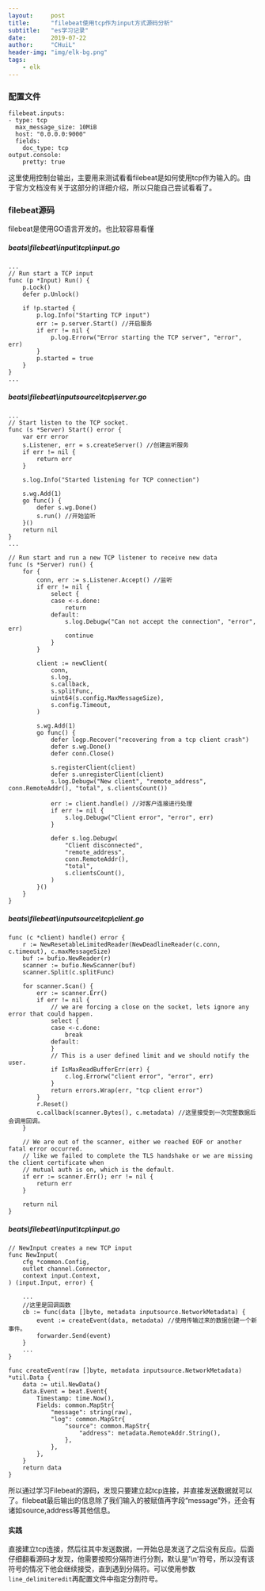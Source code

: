 ```yaml
---
layout:     post
title:      "filebeat使用tcp作为input方式源码分析"
subtitle:   "es学习记录"
date:       2019-07-22
author:     "CHuiL"
header-img: "img/elk-bg.png"
tags:
    - elk
---
```



### 配置文件

```
filebeat.inputs:
- type: tcp
  max_message_size: 10MiB
  host: "0.0.0.0:9000"
  fields:
    doc_type: tcp
output.console:
    pretty: true

```
这里使用控制台输出，主要用来测试看看filebeat是如何使用tcp作为输入的。由于官方文档没有关于这部分的详细介绍，所以只能自己尝试看看了。

### filebeat源码
filebeat是使用GO语言开发的。也比较容易看懂


##### beats\filebeat\input\tcp\input.go
```
...
// Run start a TCP input
func (p *Input) Run() {
	p.Lock()
	defer p.Unlock()

	if !p.started {
		p.log.Info("Starting TCP input")
		err := p.server.Start() //开启服务
		if err != nil {
			p.log.Errorw("Error starting the TCP server", "error", err)
		}
		p.started = true
	}
}
...
```

##### beats\filebeat\inputsource\tcp\server.go
```
...
// Start listen to the TCP socket.
func (s *Server) Start() error {
	var err error
	s.Listener, err = s.createServer() //创建监听服务
	if err != nil {
		return err
	}

	s.log.Info("Started listening for TCP connection")

	s.wg.Add(1)
	go func() {
		defer s.wg.Done()
		s.run() //开始监听
	}()
	return nil
}
...

// Run start and run a new TCP listener to receive new data
func (s *Server) run() {
	for {
		conn, err := s.Listener.Accept() //监听
		if err != nil {
			select {
			case <-s.done:
				return
			default:
				s.log.Debugw("Can not accept the connection", "error", err)
				continue
			}
		}

		client := newClient(
			conn,
			s.log,
			s.callback,
			s.splitFunc,
			uint64(s.config.MaxMessageSize),
			s.config.Timeout,
		)

		s.wg.Add(1)
		go func() {
			defer logp.Recover("recovering from a tcp client crash")
			defer s.wg.Done()
			defer conn.Close()

			s.registerClient(client)
			defer s.unregisterClient(client)
			s.log.Debugw("New client", "remote_address", conn.RemoteAddr(), "total", s.clientsCount())

			err := client.handle() //对客户连接进行处理
			if err != nil {
				s.log.Debugw("Client error", "error", err)
			}

			defer s.log.Debugw(
				"Client disconnected",
				"remote_address",
				conn.RemoteAddr(),
				"total",
				s.clientsCount(),
			)
		}()
	}
}
```
##### beats\filebeat\inputsource\tcp\client.go
```
func (c *client) handle() error {
	r := NewResetableLimitedReader(NewDeadlineReader(c.conn, c.timeout), c.maxMessageSize)
	buf := bufio.NewReader(r)
	scanner := bufio.NewScanner(buf)
	scanner.Split(c.splitFunc)

	for scanner.Scan() {
		err := scanner.Err()
		if err != nil {
			// we are forcing a close on the socket, lets ignore any error that could happen.
			select {
			case <-c.done:
				break
			default:
			}
			// This is a user defined limit and we should notify the user.
			if IsMaxReadBufferErr(err) {
				c.log.Errorw("client error", "error", err)
			}
			return errors.Wrap(err, "tcp client error")
		}
		r.Reset()
		c.callback(scanner.Bytes(), c.metadata) //这里接受到一次完整数据后会调用回调。
	}

	// We are out of the scanner, either we reached EOF or another fatal error occurred.
	// like we failed to complete the TLS handshake or we are missing the client certificate when
	// mutual auth is on, which is the default.
	if err := scanner.Err(); err != nil {
		return err
	}

	return nil
}
```
##### beats\filebeat\input\tcp\input.go
```
// NewInput creates a new TCP input
func NewInput(
	cfg *common.Config,
	outlet channel.Connector,
	context input.Context,
) (input.Input, error) {

    ...
    //这里是回调函数
	cb := func(data []byte, metadata inputsource.NetworkMetadata) {
		event := createEvent(data, metadata) //使用传输过来的数据创建一个新事件。
		forwarder.Send(event)
	}
	...
}

func createEvent(raw []byte, metadata inputsource.NetworkMetadata) *util.Data {
	data := util.NewData()
	data.Event = beat.Event{
		Timestamp: time.Now(),
		Fields: common.MapStr{
			"message": string(raw),
			"log": common.MapStr{
				"source": common.MapStr{
					"address": metadata.RemoteAddr.String(),
				},
			},
		},
	}
	return data
}
```

所以通过学习Filebeat的源码，发现只要建立起tcp连接，并直接发送数据就可以了。filebeat最后输出的信息除了我们输入的被赋值再字段“message”外，还会有诸如source,address等其他信息。

#### 实践
直接建立tcp连接，然后往其中发送数据，一开始总是发送了之后没有反应。后面仔细翻看源码才发现，他需要按照分隔符进行分割，默认是'\n'符号，所以没有该符号的情况下他会继续接受，直到遇到分隔符。可以使用参数`line_delimiteredit`再配置文件中指定分割符号。
